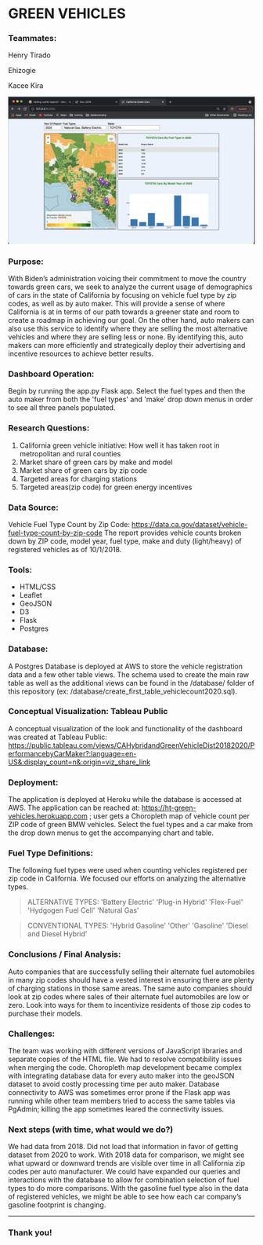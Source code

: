 # GREEN VEHICLES

### Teammates:

Henry Tirado

Ehizogie

Kacee Kira

![1-Dash](images/GreenVehiclesDashboard.png)

### Purpose:

With Biden’s administration voicing their commitment to move the country towards green cars, we seek to analyze the current usage of demographics of cars in the state of California by focusing on vehicle fuel type by zip codes, as well as by auto maker. This will provide a sense of where California is at in terms of our path towards a greener state and room to create a roadmap in achieving our goal. On the other hand, auto makers can also use this service to identify where they are selling the most alternative vehicles and where they are selling less or none. By identifying this, auto makers can more efficiently and strategically deploy their advertising and incentive resources to achieve better results.

### Dashboard Operation:
Begin by running the app.py Flask app. 
Select the fuel types and then the auto maker from both the 'fuel types' and 'make' drop down menus in order to see all three panels populated.

### Research Questions:

1. California green vehicle initiative: How well it has taken root in metropolitan and rural counties
2. Market share of green cars by make and model
3. Market share of green cars by zip code
4. Targeted areas for charging stations
5. Targeted areas(zip code) for green energy incentives

### Data Source:

Vehicle Fuel Type Count by Zip Code:
https://data.ca.gov/dataset/vehicle-fuel-type-count-by-zip-code
The report provides vehicle counts broken down by ZIP code, model year, fuel type, make and duty (light/heavy) of registered vehicles as of 10/1/2018.

### Tools:

- HTML/CSS
- Leaflet
- GeoJSON
- D3
- Flask
- Postgres

### Database:
A Postgres Database is deployed at AWS to store the vehicle registration data and a few other table views.  The schema used to create the main raw table as well as the additional views can be found in the /database/ folder of this repository (ex: /database/create_first_table_vehiclecount2020.sql).

### Conceptual Visualization: Tableau Public
A conceptual visualization of the look and functionality of the dashboard was created at Tableau Public: https://public.tableau.com/views/CAHybridandGreenVehicleDist20182020/PerformancebyCarMaker?:language=en-US&:display_count=n&:origin=viz_share_link

### Deployment:
The application is deployed at Heroku while the database is accessed at AWS.  The application can be reached at: https://ht-green-vehicles.herokuapp.com ; user gets a Choropleth map of vehicle count per ZIP code of green BMW vehicles.  Select the fuel types and a car make from the drop down menus to get the accompanying chart and table.

### Fuel Type Definitions:

The following fuel types were used when counting vehicles registered per zip code in California. We focused our efforts on analyzing the alternative types.

> ALTERNATIVE TYPES:
> 'Battery Electric'
> 'Plug-in Hybrid'
> 'Flex-Fuel'
> 'Hydgogen Fuel Cell'
> 'Natural Gas'

> CONVENTIONAL TYPES:
> 'Hybrid Gasoline'
> 'Other'
> 'Gasoline'
> 'Diesel and Diesel Hybrid'

### Conclusions / Final Analysis:

Auto companies that are successfully selling their alternate fuel automobiles in many zip codes should have a vested interest in ensuring there are plenty of charging stations in those same areas.
The same auto companies should look at zip codes where sales of their alternate fuel automobiles are low or zero. Look into ways for them to incentivize residents of those zip codes to purchase their models.

### Challenges:

The team was working with different versions of JavaScript libraries and separate copies of the HTML file. We had to resolve compatibility issues when merging the code.
Choropleth map development became complex with integrating database data for every auto maker into the geoJSON dataset to avoid costly processing time per auto maker.
Database connectivity to AWS was sometimes error prone if the Flask app was running while other team members tried to access the same tables via PgAdmin; killing the app sometimes leared the connectivity issues.

### Next steps (with time, what would we do?)

We had data from 2018. Did not load that information in favor of getting dataset from 2020 to work. With 2018 data for comparison, we might see what upward or downward trends are visible over time in all California zip codes per auto manufacturer.
We could have expanded our queries and interactions with the database to allow for combination selection of fuel types to do more comparisons. With the gasoline fuel type also in the data of registered vehicles, we might be able to see how each car company’s gasoline footprint is changing.

---

### Thank you!
